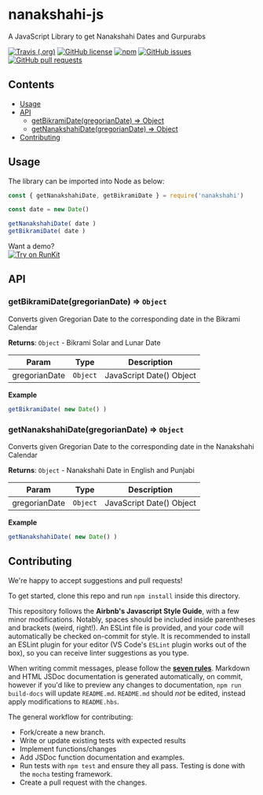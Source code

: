 <!-- Do not modify README.md, instead modify README.hbs -->

# nanakshahi-js
A JavaScript Library to get Nanakshahi Dates and Gurpurabs

[![Travis (.org)](https://img.shields.io/travis/Sarabveer/nanakshahi-js.svg?style=flat-square)](https://travis-ci.org/Sarabveer/nanakshahi-js)
[![GitHub license](https://img.shields.io/github/license/Sarabveer/nanakshahi-js.svg?style=flat-square)](./LICENSE)
[![npm](https://img.shields.io/npm/v/nanakshahi.svg?style=flat-square)](https://www.npmjs.com/package/nanakshahi)
[![GitHub issues](https://img.shields.io/github/issues/Sarabveer/nanakshahi-js.svg?style=flat-square)](https://github.com/Sarabveer/nanakshahi-js/issues)
[![GitHub pull requests](https://img.shields.io/github/issues-pr/Sarabveer/nanakshahi-js.svg?style=flat-square)](https://github.com/Sarabveer/nanakshahi-js/pulls)

## Contents

<!-- toc -->

- [Usage](#usage)
- [API](#api)
  * [getBikramiDate(gregorianDate) ⇒ Object](#getbikramidategregoriandate-%E2%87%92-object)
  * [getNanakshahiDate(gregorianDate) ⇒ Object](#getnanakshahidategregoriandate-%E2%87%92-object)
- [Contributing](#contributing)

<!-- tocstop -->

## Usage

The library can be imported into Node as below:
```javascript
const { getNanakshahiDate, getBikramiDate } = require('nanakshahi')

const date = new Date()

getNanakshahiDate( date )
getBikramiDate( date )
```

Want a demo?  
[![Try on RunKit](https://img.shields.io/badge/Try%20on%20RunKit-nanakshahi-brightgreen.svg?style=flat-square)](https://npm.runkit.com/nanakshahi)

## API

### getBikramiDate(gregorianDate) ⇒ <code>Object</code>
Converts given Gregorian Date to the corresponding date in the Bikrami Calendar

**Returns**: <code>Object</code> - Bikrami Solar and Lunar Date  

| Param | Type | Description |
| --- | --- | --- |
| gregorianDate | <code>Object</code> | JavaScript Date() Object |

**Example**  
```js
getBikramiDate( new Date() )
```
### getNanakshahiDate(gregorianDate) ⇒ <code>Object</code>
Converts given Gregorian Date to the corresponding date in the Nanakshahi Calendar

**Returns**: <code>Object</code> - Nanakshahi Date in English and Punjabi  

| Param | Type | Description |
| --- | --- | --- |
| gregorianDate | <code>Object</code> | JavaScript Date() Object |

**Example**  
```js
getNanakshahiDate( new Date() )
```

## Contributing

We're happy to accept suggestions and pull requests!

To get started, clone this repo and run `npm install` inside this directory. 

This repository follows the **Airbnb's Javascript Style Guide**, with a few minor modifications. Notably, spaces should be included inside parentheses and brackets (weird, right!). An ESLint file is provided,
and your code will automatically be checked on-commit for style.
It is recommended to install an ESLint plugin for your editor (VS Code's `ESLint` plugin works out of the box), so you can receive
linter suggestions as you type.

When writing commit messages, please follow the **[seven rules](https://chris.beams.io/posts/git-commit/#seven-rules)**. 
Markdown and HTML JSDoc documentation is generated automatically, on commit,
however if you'd like to preview any changes to documentation, `npm run build-docs` will
update `README.md`. `README.md` should *not* be edited, instead apply modifications to `README.hbs`.

The general workflow for contributing:

- Fork/create a new branch.
- Write or update existing tests with expected results
- Implement functions/changes
- Add JSDoc function documentation and examples.
- Run tests with `npm test` and ensure they all pass. Testing is done with the `mocha` testing framework.
- Create a pull request with the changes.

